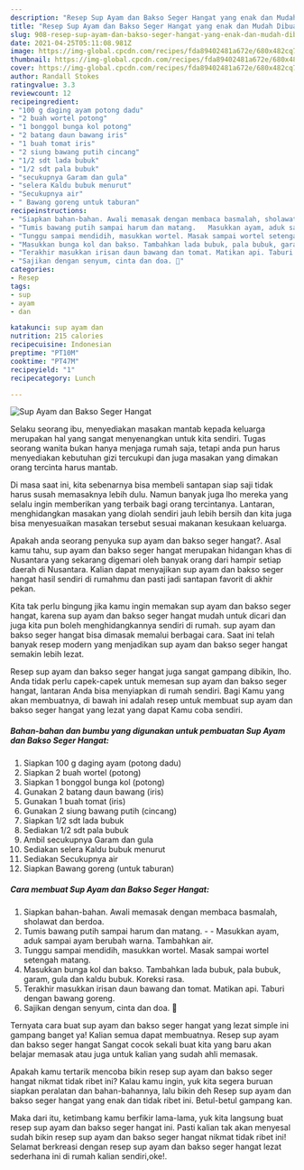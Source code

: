 ```yaml
---
description: "Resep Sup Ayam dan Bakso Seger Hangat yang enak dan Mudah Dibuat"
title: "Resep Sup Ayam dan Bakso Seger Hangat yang enak dan Mudah Dibuat"
slug: 908-resep-sup-ayam-dan-bakso-seger-hangat-yang-enak-dan-mudah-dibuat
date: 2021-04-25T05:11:08.981Z
image: https://img-global.cpcdn.com/recipes/fda89402481a672e/680x482cq70/sup-ayam-dan-bakso-seger-hangat-foto-resep-utama.jpg
thumbnail: https://img-global.cpcdn.com/recipes/fda89402481a672e/680x482cq70/sup-ayam-dan-bakso-seger-hangat-foto-resep-utama.jpg
cover: https://img-global.cpcdn.com/recipes/fda89402481a672e/680x482cq70/sup-ayam-dan-bakso-seger-hangat-foto-resep-utama.jpg
author: Randall Stokes
ratingvalue: 3.3
reviewcount: 12
recipeingredient:
- "100 g daging ayam potong dadu"
- "2 buah wortel potong"
- "1 bonggol bunga kol potong"
- "2 batang daun bawang iris"
- "1 buah tomat iris"
- "2 siung bawang putih cincang"
- "1/2 sdt lada bubuk"
- "1/2 sdt pala bubuk"
- "secukupnya Garam dan gula"
- "selera Kaldu bubuk menurut"
- "Secukupnya air"
- " Bawang goreng untuk taburan"
recipeinstructions:
- "Siapkan bahan-bahan. Awali memasak dengan membaca basmalah, sholawat dan berdoa."
- "Tumis bawang putih sampai harum dan matang.   Masukkan ayam, aduk sampai ayam berubah warna. Tambahkan air."
- "Tunggu sampai mendidih, masukkan wortel. Masak sampai wortel setengah matang."
- "Masukkan bunga kol dan bakso. Tambahkan lada bubuk, pala bubuk, garam, gula dan kaldu bubuk. Koreksi rasa."
- "Terakhir masukkan irisan daun bawang dan tomat. Matikan api. Taburi dengan bawang goreng."
- "Sajikan dengan senyum, cinta dan doa. 🖤"
categories:
- Resep
tags:
- sup
- ayam
- dan

katakunci: sup ayam dan 
nutrition: 215 calories
recipecuisine: Indonesian
preptime: "PT10M"
cooktime: "PT47M"
recipeyield: "1"
recipecategory: Lunch

---
```



![Sup Ayam dan Bakso Seger Hangat](https://img-global.cpcdn.com/recipes/fda89402481a672e/680x482cq70/sup-ayam-dan-bakso-seger-hangat-foto-resep-utama.jpg)

Selaku seorang ibu, menyediakan masakan mantab kepada keluarga merupakan hal yang sangat menyenangkan untuk kita sendiri. Tugas seorang  wanita bukan hanya menjaga rumah saja, tetapi anda pun harus menyediakan kebutuhan gizi tercukupi dan juga masakan yang dimakan orang tercinta harus mantab.

Di masa  saat ini, kita sebenarnya bisa membeli santapan siap saji tidak harus susah memasaknya lebih dulu. Namun banyak juga lho mereka yang selalu ingin memberikan yang terbaik bagi orang tercintanya. Lantaran, menghidangkan masakan yang diolah sendiri jauh lebih bersih dan kita juga bisa menyesuaikan masakan tersebut sesuai makanan kesukaan keluarga. 



Apakah anda seorang penyuka sup ayam dan bakso seger hangat?. Asal kamu tahu, sup ayam dan bakso seger hangat merupakan hidangan khas di Nusantara yang sekarang digemari oleh banyak orang dari hampir setiap daerah di Nusantara. Kalian dapat menyajikan sup ayam dan bakso seger hangat hasil sendiri di rumahmu dan pasti jadi santapan favorit di akhir pekan.

Kita tak perlu bingung jika kamu ingin memakan sup ayam dan bakso seger hangat, karena sup ayam dan bakso seger hangat mudah untuk dicari dan juga kita pun boleh menghidangkannya sendiri di rumah. sup ayam dan bakso seger hangat bisa dimasak memalui berbagai cara. Saat ini telah banyak resep modern yang menjadikan sup ayam dan bakso seger hangat semakin lebih lezat.

Resep sup ayam dan bakso seger hangat juga sangat gampang dibikin, lho. Anda tidak perlu capek-capek untuk memesan sup ayam dan bakso seger hangat, lantaran Anda bisa menyiapkan di rumah sendiri. Bagi Kamu yang akan membuatnya, di bawah ini adalah resep untuk membuat sup ayam dan bakso seger hangat yang lezat yang dapat Kamu coba sendiri.

<!--inarticleads1-->

##### Bahan-bahan dan bumbu yang digunakan untuk pembuatan Sup Ayam dan Bakso Seger Hangat:

1. Siapkan 100 g daging ayam (potong dadu)
1. Siapkan 2 buah wortel (potong)
1. Siapkan 1 bonggol bunga kol (potong)
1. Gunakan 2 batang daun bawang (iris)
1. Gunakan 1 buah tomat (iris)
1. Gunakan 2 siung bawang putih (cincang)
1. Siapkan 1/2 sdt lada bubuk
1. Sediakan 1/2 sdt pala bubuk
1. Ambil secukupnya Garam dan gula
1. Sediakan selera Kaldu bubuk menurut
1. Sediakan Secukupnya air
1. Siapkan  Bawang goreng (untuk taburan)




<!--inarticleads2-->

##### Cara membuat Sup Ayam dan Bakso Seger Hangat:

1. Siapkan bahan-bahan. Awali memasak dengan membaca basmalah, sholawat dan berdoa.
1. Tumis bawang putih sampai harum dan matang.  -  - Masukkan ayam, aduk sampai ayam berubah warna. Tambahkan air.
1. Tunggu sampai mendidih, masukkan wortel. Masak sampai wortel setengah matang.
1. Masukkan bunga kol dan bakso. Tambahkan lada bubuk, pala bubuk, garam, gula dan kaldu bubuk. Koreksi rasa.
1. Terakhir masukkan irisan daun bawang dan tomat. Matikan api. Taburi dengan bawang goreng.
1. Sajikan dengan senyum, cinta dan doa. 🖤




Ternyata cara buat sup ayam dan bakso seger hangat yang lezat simple ini gampang banget ya! Kalian semua dapat membuatnya. Resep sup ayam dan bakso seger hangat Sangat cocok sekali buat kita yang baru akan belajar memasak atau juga untuk kalian yang sudah ahli memasak.

Apakah kamu tertarik mencoba bikin resep sup ayam dan bakso seger hangat nikmat tidak ribet ini? Kalau kamu ingin, yuk kita segera buruan siapkan peralatan dan bahan-bahannya, lalu bikin deh Resep sup ayam dan bakso seger hangat yang enak dan tidak ribet ini. Betul-betul gampang kan. 

Maka dari itu, ketimbang kamu berfikir lama-lama, yuk kita langsung buat resep sup ayam dan bakso seger hangat ini. Pasti kalian tak akan menyesal sudah bikin resep sup ayam dan bakso seger hangat nikmat tidak ribet ini! Selamat berkreasi dengan resep sup ayam dan bakso seger hangat lezat sederhana ini di rumah kalian sendiri,oke!.

